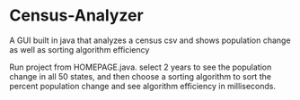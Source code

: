 # Census-Analyzer
A GUI built in java that analyzes a census csv and shows population change as well as sorting algorithm efficiency

Run project from HOMEPAGE.java. select 2 years to see the population change in all 50 states, and then choose a sorting
algorithm to sort the percent population change and see algorithm efficiency in milliseconds.
